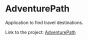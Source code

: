 # AdventurePath
Application to find travel destinations. 

Link to the project: [AdventurePath](http://adventurepath.herokuapp.com)